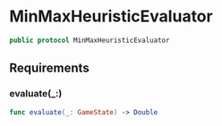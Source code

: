 # MinMaxHeuristicEvaluator

``` swift
public protocol MinMaxHeuristicEvaluator 
```

## Requirements

### evaluate(\_:​)

``` swift
func evaluate(_: GameState) -> Double
```
